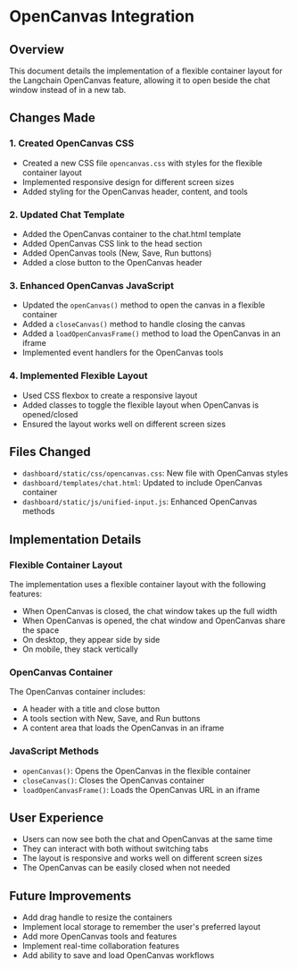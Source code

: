 # OpenCanvas Integration

## Overview
This document details the implementation of a flexible container layout for the Langchain OpenCanvas feature, allowing it to open beside the chat window instead of in a new tab.

## Changes Made

### 1. Created OpenCanvas CSS
- Created a new CSS file `opencanvas.css` with styles for the flexible container layout
- Implemented responsive design for different screen sizes
- Added styling for the OpenCanvas header, content, and tools

### 2. Updated Chat Template
- Added the OpenCanvas container to the chat.html template
- Added OpenCanvas CSS link to the head section
- Added OpenCanvas tools (New, Save, Run buttons)
- Added a close button to the OpenCanvas header

### 3. Enhanced OpenCanvas JavaScript
- Updated the `openCanvas()` method to open the canvas in a flexible container
- Added a `closeCanvas()` method to handle closing the canvas
- Added a `loadOpenCanvasFrame()` method to load the OpenCanvas in an iframe
- Implemented event handlers for the OpenCanvas tools

### 4. Implemented Flexible Layout
- Used CSS flexbox to create a responsive layout
- Added classes to toggle the flexible layout when OpenCanvas is opened/closed
- Ensured the layout works well on different screen sizes

## Files Changed
- `dashboard/static/css/opencanvas.css`: New file with OpenCanvas styles
- `dashboard/templates/chat.html`: Updated to include OpenCanvas container
- `dashboard/static/js/unified-input.js`: Enhanced OpenCanvas methods

## Implementation Details

### Flexible Container Layout
The implementation uses a flexible container layout with the following features:
- When OpenCanvas is closed, the chat window takes up the full width
- When OpenCanvas is opened, the chat window and OpenCanvas share the space
- On desktop, they appear side by side
- On mobile, they stack vertically

### OpenCanvas Container
The OpenCanvas container includes:
- A header with a title and close button
- A tools section with New, Save, and Run buttons
- A content area that loads the OpenCanvas in an iframe

### JavaScript Methods
- `openCanvas()`: Opens the OpenCanvas in the flexible container
- `closeCanvas()`: Closes the OpenCanvas container
- `loadOpenCanvasFrame()`: Loads the OpenCanvas URL in an iframe

## User Experience
- Users can now see both the chat and OpenCanvas at the same time
- They can interact with both without switching tabs
- The layout is responsive and works well on different screen sizes
- The OpenCanvas can be easily closed when not needed

## Future Improvements
- Add drag handle to resize the containers
- Implement local storage to remember the user's preferred layout
- Add more OpenCanvas tools and features
- Implement real-time collaboration features
- Add ability to save and load OpenCanvas workflows
